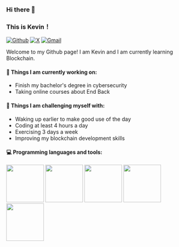 ### Hi there 👋 
### This is Kevin！

[![Github](https://img.shields.io/badge/-Github-000?style=flat&logo=Github&logoColor=white)](https://github.com/xwwkk)
[![X](https://img.shields.io/badge/-X-black?style=flat&logo=X&logoColor=white)](https://x.com/Kev1nWeb3)
[![Gmail](https://img.shields.io/badge/-Gmail-c14438?style=flat&logo=Gmail&logoColor=white)](mailto:x3137132963@gmail.com)

Welcome to my Github page! I am Kevin and I am currently learning Blockchain.

#### 🌱 Things I am currently working on: 
- Finish my bachelor's degree in cybersecurity
- Taking online courses about End Back

#### :muscle: Things I am challenging myself with:
- Waking up earlier to make good use of the day
- Coding at least 4 hours a day
- Exercising 3 days a week
- Improving my blockchain development skills

#### :computer: Programming languages and tools: 
<p align="left">
    <img src="https://www.vectorlogo.zone/logos/python/python-ar21.svg" width="100">
    <img src="https://www.vectorlogo.zone/logos/java/java-ar21.svg" width="100">
    <img src="https://www.vectorlogo.zone/logos/javascript/javascript-ar21.svg" width="100">
    <img src="https://www.vectorlogo.zone/logos/ethereum/ethereum-ar21.svg" width="100">
    <img src="https://www.vectorlogo.zone/logos/bitcoin/bitcoin-ar21.svg" width="100">
</p>
